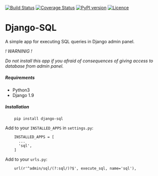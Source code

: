 [![Build Status](https://travis-ci.org/luminousmen/django-sql.svg?branch=master)](https://travis-ci.org/luminousmen/django-sql)
[![Coverage Status](https://coveralls.io/repos/github/luminousmen/django-sql/badge.svg?branch=master)](https://coveralls.io/github/luminousmen/django-sql?branch=master)
[![PyPI version](https://badge.fury.io/py/django-sql.svg)](https://badge.fury.io/py/django-sql)
[![Licence](https://img.shields.io/github/license/mashape/apistatus.svg)](https://github.com/luminousmen/django-sql/blob/master/LICENCE)


Django-SQL
====
A simple app for executing SQL queries in Django admin panel.

*! WARNINIG !*

   _Do not install this app if you afraid of consequences of giving access to database from admin panel._


##### Requirements

* Python3
* Django 1.9


##### Installation

```
    pip install django-sql
```

Add to your `INSTALLED_APPS` in `settings.py`:


```
    INSTALLED_APPS = [
      ...
      'sql',
    ]
```

Add to your `urls.py`:


```
    url(r'^admin/sql/(?:sql/)?$', execute_sql, name='sql'),
```
